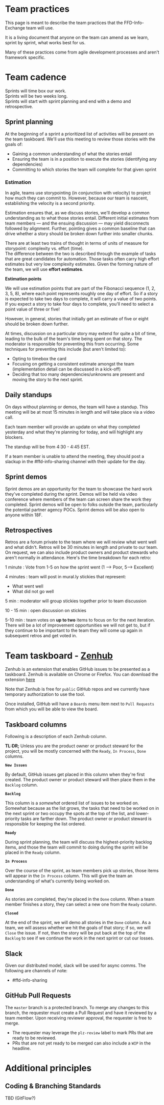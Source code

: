 # Team practices

This page is meant to describe the team practices that the FFD-Info-Exchange team will use.

It is a living document that anyone on the team can amend as we learn, sprint by sprint, what works best for us.

Many of these practices come from agile development processes and aren't framework specific. 

# Team cadence
Sprints will time box our work.  
Sprints will be two weeks long.  
Sprints will start with sprint planning and end with a demo and retrospective.

## Sprint planning
At the beginning of a sprint a prioritized list of activities will be present on the team taskboard.
We'll use this meeting to review those stories with the goals of:
* Gaining a common understanding of what the stories entail
* Ensuring the team is in a position to execute the stories (identifying any dependencies)
* Committing to which stories the team will complete for that given sprint

### Estimation
In agile, teams use storypointing (in conjunction with velocity) to project how much they can commit to. However, because our team is nascent, establishing the velocity is a second priority.

Estimation ensures that, as we discuss stories, we'll develop a common understanding as to what those stories entail. Different initial estimates from team members — and the ensuing discussion — may yield disconnects followed by alignment. Further, pointing gives a common baseline that can drive whether a story should be broken down further into smaller chunks.

There are at least two trains of thought in terms of units of measure for storypoint: complexity vs. effort (time).  
The difference between the two is described through the example of tasks that are great candidates for automation. Those tasks often carry high effort estimates but very low complexity estimates.
Given the forming nature of the team, we will use **effort estimates**.

**Estimation points**

We will use estimation points that are part of the Fibonacci sequence (1, 2, 3, 5, 8), where each point represents roughly one day of effort. So if a story is expected to take two days to complete, it will carry a value of two points. If you expect a story to take four days to complete, you'll need to select a point value of three or five! 

However, in general, stories that initially get an estimate of five or eight should be broken down further.

At times, discussion on a particular story may extend for quite a bit of time, leading to the bulk of the team's time being spent on that story.
The moderator is responsible for preventing this from occurring. Some techniques for preventing this include (but aren't limited to):
- Opting to timebox the card
- Focusing on getting a consistent estimate amongst the team (implementation detail can be discussed in a kick-off)
- Deciding that too many dependencies/unknowns are present and moving the story to the next sprint.

## Daily standups
On days without planning or demos, the team will have a standup. This meeting will be at most 15 minutes in length and will take place via a video call.

Each team member will provide an update on what they completed yesterday and what they're planning for today, and will highlight any blockers.

The standup will be from 4:30 - 4:45 EST.

If a team member is unable to attend the meeting, they should post a slackup in the #ffd-info-sharing channel with their update for the day.

## Sprint demos
Sprint demos are an opportunity for the team to showcase the hard work they've completed during the sprint.
Demos will be held via video conference where members of the team can screen share the work they completed.
Sprint demos will be open to folks outside the team, particularly the potential partner agency POCs. Sprint demos will be also open to anyone within 18F.

## Retrospectives
Retros are a forum private to the team where we will review what went well and what didn't.
Retros will be 30 minutes in length and private to our team. On request, we can also include product owners and product stewards who aren't normally in attendance.
Here's the time breakdown for each retro:

1 minute : Vote from 1-5 on how the sprint went (1 --> Poor, 5--> Excellent)

4 minutes : team will post in mural.ly stickies that represent:
- What went well
- What did not go well

5 min : moderator will group stickies together prior to team discussion

10 - 15 min : open discussion on stickies

5-10 min : team votes on **up to two** items to focus on for the next iteration.  There will be a lot of improvement opportunities we will not get to, but if they continue to be important to the team they will come up again in subsequent retros and get voted in.

# Team taskboard - [Zenhub](https://github.com/18F/ffd-info-exchange/projects#boards?repos=69997339)
Zenhub is an extension that enables GitHub issues to be presented as a taskboard. Zenhub is available on Chrome or Firefox. You can download the extension [here](https://www.zenhub.com)

Note that Zenhub is free for `public` GitHub repos and we currently have temporary authorization to use the tool.

Once installed, GitHub will have a `Boards` menu item next to `Pull Requests` from which you will be able to view the board.

## Taskboard columns

Following is a description of each Zenhub column.

**TL:DR;** Unless you are the product owner or product steward for the project, you will be mostly concerned with the `Ready`, `In Process`, `Done` columns. 

**`New Issues`**

By default, GitHub issues get placed in this column when they're first created. The product owner or product steward will then place them in the `Backlog` column.

**`Backlog`**

This column is a _somewhat_ ordered list of issues to be worked on. Somewhat because as the list grows, the tasks that need to be worked on in the next sprint or two occupy the spots at the top of the list, and lower-priority tasks are farther down. The product owner or product steward is responsible for keeping the list ordered.

**`Ready`**

During sprint planning, the team will discuss the highest-priority backlog items, and those the team will commit to doing during the sprint will be placed in the `Ready` column.

**`In Process`**

Over the course of the sprint, as team members pick up stories, those items will appear in the `In Process` column. This will give the team an understanding of what's currently being worked on.

**`Done`**

As stories are completed, they're placed in the `Done` column. When a team member finishes a story, they can select a new one from the `Ready` column.

**`Closed`**

At the end of the sprint, we will demo all stories in the `Done` column.  As a team, we will assess whether we hit the goals of that story; if so, we will `Close` the issue.  If not, then the story will be put back at the top of the `Backlog` to see if we continue the work in the next sprint or cut our losses.

## Slack
Given our distributed model, slack will be used for async comms. The following are channels of note:
- #ffd-info-sharing

## GitHub Pull Requests
The `master` branch is a protected branch.  To merge any changes to this branch, the requester must create a Pull Request and have it reviewed by a team member.  Upon receiving reviewer approval, the requester is free to merge.
- The requester may leverage the `plz-review` label to mark PRs that are ready to be reviewed.
- PRs that are not yet ready to be merged can also include a `WIP` in the headline.

# Additional principles

## Coding & Branching Standards
TBD (GitFlow?)
